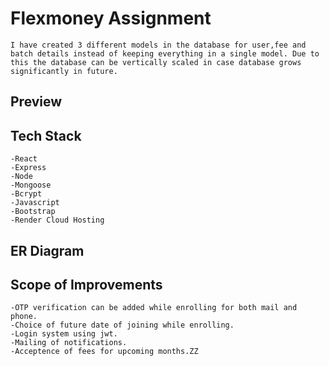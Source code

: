 # Flexmoney Assignment
    I have created 3 different models in the database for user,fee and batch details instead of keeping everything in a single model. Due to this the database can be vertically scaled in case database grows significantly in future.

## Preview

## Tech Stack
    -React
    -Express
    -Node
    -Mongoose
    -Bcrypt
    -Javascript
    -Bootstrap
    -Render Cloud Hosting

## ER Diagram


## Scope of Improvements
    -OTP verification can be added while enrolling for both mail and phone.
    -Choice of future date of joining while enrolling.
    -Login system using jwt.
    -Mailing of notifications.
    -Acceptence of fees for upcoming months.ZZ